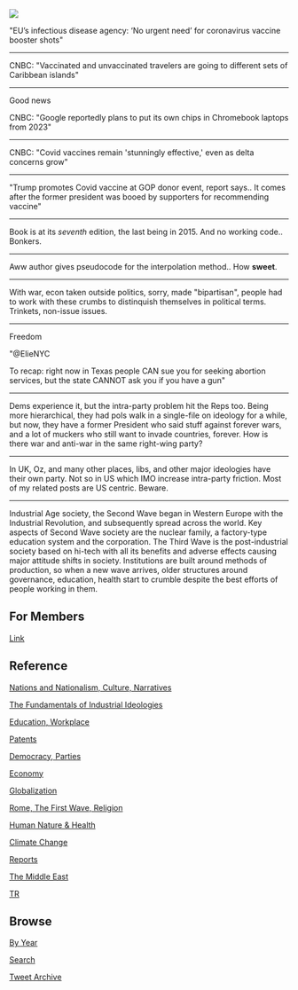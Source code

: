 <img src="https://drive.google.com/uc?export=view&id=1B2wf9R7AMH1d7Vw6e2mucLbIQ5NSjir7"/>

"EU’s infectious disease agency: ‘No urgent need’ for coronavirus
vaccine booster shots"

---

CNBC: "Vaccinated and unvaccinated travelers are going to different
sets of Caribbean islands"

---

Good news

CNBC: "Google reportedly plans to put its own chips in Chromebook laptops from 2023"

---

CNBC: "Covid vaccines remain 'stunningly effective,' even as delta concerns grow"

---

"Trump promotes Covid vaccine at GOP donor event, report says.. It
comes after the former president was booed by supporters for
recommending vaccine"

---

Book is at its *seventh* edition, the last being in 2015. And no
working code.. Bonkers.

---

Aww author gives pseudocode for the interpolation method.. How **sweet**.

---

With war, econ taken outside politics, sorry, made "bipartisan",
people had to work with these crumbs to distinquish themselves in
political terms. Trinkets, non-issue issues.

---

Freedom

"@ElieNYC

To recap: right now in Texas people CAN sue you for seeking abortion
services, but the state CANNOT ask you if you have a gun"

---

Dems experience it, but the intra-party problem hit the Reps
too. Being more hierarchical, they had pols walk in a single-file on
ideology for a while, but now, they have a former President who said
stuff against forever wars, and a lot of muckers who still want to
invade countries, forever. How is there war and anti-war in the same
right-wing party?

---

In UK, Oz, and many other places, libs, and other major ideologies
have their own party. Not so in US which IMO increase intra-party
friction. Most of my related posts are US centric. Beware.

---

Industrial Age society, the Second Wave began in Western Europe with
the Industrial Revolution, and subsequently spread across the
world. Key aspects of Second Wave society are the nuclear family, a
factory-type education system and the corporation. The Third Wave is
the post-industrial society based on hi-tech with all its benefits and
adverse effects causing major attitude shifts in society. Institutions
are built around methods of production, so when a new wave arrives,
older structures around governance, education, health start to crumble
despite the best efforts of people working in them.

## For Members

[Link](https://thirdwave-members.herokuapp.com)

## Reference

[Nations and Nationalism, Culture, Narratives](/2013/02/nations-and-nationalism.md)

[The Fundamentals of Industrial Ideologies](/2011/04/fundamentals-of-industrial-ideologies.md)

[Education, Workplace](2017/09/education-workplace.md)

[Patents](/2018/09/patents.md)

[Democracy, Parties](/2016/11/democracy.md)

[Economy](/2018/05/economy.md)

[Globalization](/2018/09/globalization.md)

[Rome, The First Wave, Religion](/2017/12/rome.md)

[Human Nature & Health](/2020/07/human-nature.md)

[Climate Change](/2018/12/climate.md)

[Reports](/2019/05/reports.md)

[The Middle East](/2019/07/middleeast.md)

[TR](../tr)

## Browse

[By Year](years.md)

[Search](search.html)

[Tweet Archive](/tweets/README.md)


